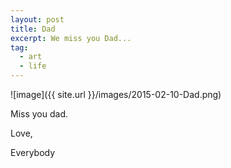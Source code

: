 ```yaml
---
layout: post
title: Dad
excerpt: We miss you Dad...
tag:
  - art
  - life
---
```


![image]({{ site.url }}/images/2015-02-10-Dad.png)

Miss you dad.

Love,

Everybody
